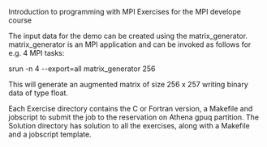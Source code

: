 Introduction to programming with MPI
Exercises for the MPI develope course

The input data for the demo can be created using the matrix_generator. 
matrix_generator is an MPI application and can be invoked as follows for e.g. 4 MPI tasks:

srun -n 4 --export=all matrix_generator 256

This will generate an augmented matrix of size 256 x 257 writing binary data of type float. 

Each Exercise directory contains the C or Fortran version, a Makefile and jobscript to submit the job to 
the reservation on Athena gpuq partition. 
The Solution directory has solution to all the exercises, along with a Makefile and a jobscript template. 


